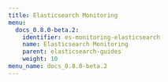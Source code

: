 ```yaml
---
title: Elasticsearch Monitoring
menu:
  docs_0.8.0-beta.2:
    identifier: es-monitoring-elasticsearch
    name: Elasticsearch Monitoring
    parent: elasticsearch-guides
    weight: 10
menu_name: docs_0.8.0-beta.2
---
```

